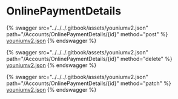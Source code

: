 # OnlinePaymentDetails

{% swagger src="../../../.gitbook/assets/youniumv2.json" path="/Accounts/OnlinePaymentDetails/{id}" method="post" %}
[youniumv2.json](../../../.gitbook/assets/youniumv2.json)
{% endswagger %}

{% swagger src="../../../.gitbook/assets/youniumv2.json" path="/Accounts/OnlinePaymentDetails/{id}" method="delete" %}
[youniumv2.json](../../../.gitbook/assets/youniumv2.json)
{% endswagger %}

{% swagger src="../../../.gitbook/assets/youniumv2.json" path="/Accounts/OnlinePaymentDetails/{id}" method="patch" %}
[youniumv2.json](../../../.gitbook/assets/youniumv2.json)
{% endswagger %}

